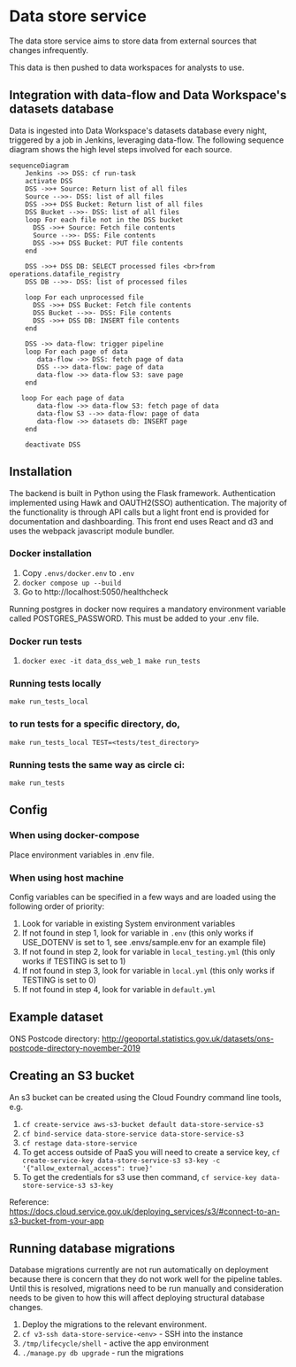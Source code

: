 # Data store service
The data store service aims to store data from external sources that changes infrequently.

This data is then pushed to data workspaces for analysts to use.

## Integration with data-flow and Data Workspace's datasets database

Data is ingested into Data Workspace's datasets database every night, triggered by a job in Jenkins, leveraging data-flow. The following sequence diagram shows the high level steps involved for each source.

```mermaid
sequenceDiagram
    Jenkins ->> DSS: cf run-task
    activate DSS
    DSS ->>+ Source: Return list of all files
    Source -->>- DSS: list of all files
    DSS ->>+ DSS Bucket: Return list of all files
    DSS Bucket -->>- DSS: list of all files
    loop For each file not in the DSS bucket
      DSS ->>+ Source: Fetch file contents
      Source -->>- DSS: File contents
      DSS ->>+ DSS Bucket: PUT file contents
    end

    DSS ->>+ DSS DB: SELECT processed files <br>from operations.datafile_registry
    DSS DB -->>- DSS: list of processed files

    loop For each unprocessed file
      DSS ->>+ DSS Bucket: Fetch file contents
      DSS Bucket -->>- DSS: File contents
      DSS ->>+ DSS DB: INSERT file contents
    end

    DSS ->> data-flow: trigger pipeline
    loop For each page of data
       data-flow ->> DSS: fetch page of data
       DSS -->> data-flow: page of data
       data-flow ->> data-flow S3: save page
    end

   loop For each page of data
       data-flow ->> data-flow S3: fetch page of data
       data-flow S3 -->> data-flow: page of data
       data-flow ->> datasets db: INSERT page
    end

    deactivate DSS
```

## Installation
The backend is built in Python using the Flask framework. Authentication implemented using Hawk and OAUTH2(SSO) authentication. The majority of the functionality is through API calls but a light front end is provided for documentation and dashboarding. This front end uses React and d3 and uses the webpack javascript module bundler. 

### Docker installation
1. Copy `.envs/docker.env` to `.env`
2. `docker compose up --build`
3. Go to http://localhost:5050/healthcheck

Running postgres in docker now requires a mandatory environment variable called POSTGRES_PASSWORD. This must be added to your .env file.

### Docker run tests
1. `docker exec -it data_dss_web_1 make run_tests`

### Running tests locally

`make run_tests_local`

### to run tests for a specific directory, do,

`make run_tests_local TEST=<tests/test_directory>`

### Running tests the same way as circle ci:

`make run_tests`

## Config

### When using docker-compose
Place environment variables in .env file.

### When using host machine
Config variables can be specified in a few ways and are loaded using the following order of priority:

1. Look for variable in existing System environment variables
2. If not found in step 1, look for variable in `.env` (this only works if USE_DOTENV is set to 1, see .envs/sample.env for an example file)
3. If not found in step 2, look for variable in `local_testing.yml` (this only works if TESTING is set to 1)
4. If not found in step 3, look for variable in `local.yml` (this only works if TESTING is set to 0)
5. If not found in step 4, look for variable in `default.yml`


## Example dataset
ONS Postcode directory: http://geoportal.statistics.gov.uk/datasets/ons-postcode-directory-november-2019

## Creating an S3 bucket
An s3 bucket can be created using the Cloud Foundry command line tools, e.g.

1. `cf create-service aws-s3-bucket default data-store-service-s3`
2. `cf bind-service data-store-service data-store-service-s3`
3. `cf restage data-store-service`
4. To get access outside of PaaS you will need to create a service key, `cf create-service-key data-store-service-s3 s3-key -c '{"allow_external_access": true}'`
5. To get the credentials for s3 use then command, `cf service-key data-store-service-s3 s3-key`

Reference: 
https://docs.cloud.service.gov.uk/deploying_services/s3/#connect-to-an-s3-bucket-from-your-app

## Running database migrations

Database migrations currently are not run automatically on deployment because there is concern that they do not work well for the pipeline tables. Until this is resolved, migrations need to be run manually and consideration needs to be given to how this will affect deploying structural database changes.

1) Deploy the migrations to the relevant environment.
2) `cf v3-ssh data-store-service-<env>` - SSH into the instance
3) `/tmp/lifecycle/shell` - active the app environment
4) `./manage.py db upgrade` - run the migrations
